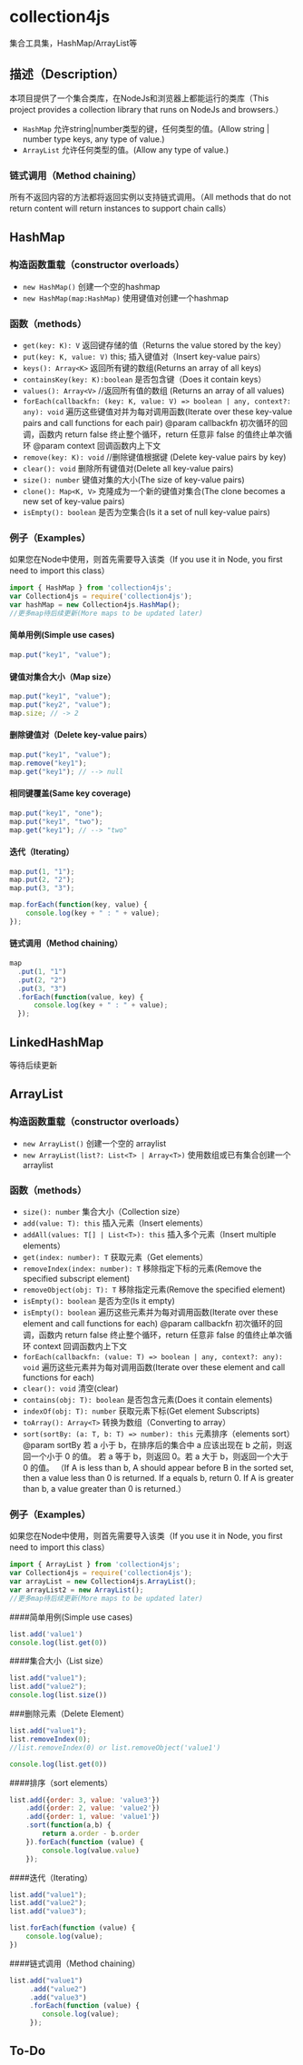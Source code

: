 # collection4js

集合工具集，HashMap/ArrayList等


## 描述（Description）

本项目提供了一个集合类库，在NodeJs和浏览器上都能运行的类库（This project provides a collection library that runs on NodeJs and browsers.）
- `HashMap` 允许string|number类型的键，任何类型的值。(Allow string | number type keys, any type of value.)
- `ArrayList` 允许任何类型的值。(Allow any type of value.)

### 链式调用（Method chaining）

所有不返回内容的方法都将返回实例以支持链式调用。（All methods that do not return content will return instances to support chain calls）
  
## HashMap

### 构造函数重载（constructor overloads）
- `new HashMap()` 创建一个空的hashmap
- `new HashMap(map:HashMap)` 使用键值对创建一个hashmap


### 函数（methods）

- `get(key: K): V` 返回键存储的值（Returns the value stored by the key）
- `put(key: K, value: V)` this; 插入键值对（Insert key-value pairs）
- `keys(): Array<K>` 返回所有键的数组(Returns an array of all keys)
- `containsKey(key: K):boolean` 是否包含键（Does it contain keys）
- `values(): Array<V>` //返回所有值的数组 (Returns an array of all values)
- `forEach(callbackfn: (key: K, value: V) => boolean | any, context?: any): void` 遍历这些键值对并为每对调用函数(Iterate over these key-value pairs and call functions for each pair)
 @param callbackfn 初次循环的回调，函数内 return false 终止整个循环，return 任意非 false 的值终止单次循环
 @param context 回调函数内上下文
- `remove(key: K): void` //删除键值根据键 (Delete key-value pairs by key)
- `clear(): void` 删除所有键值对(Delete all key-value pairs)
- `size(): number` 键值对集的大小(The size of key-value pairs)
- `clone(): Map<K, V>` 克隆成为一个新的键值对集合(The clone becomes a new set of key-value pairs)
- `isEmpty(): boolean`  是否为空集合(Is it a set of null key-value pairs)
    
### 例子（Examples）

如果您在Node中使用，则首先需要导入该类（If you use it in Node, you first need to import this class）

```js
import { HashMap } from 'collection4js';
var Collection4js = require('collection4js');
var hashMap = new Collection4js.HashMap();
//更多map待后续更新(More maps to be updated later)
```


#### 简单用例(Simple use cases)

```js
map.put("key1", "value");
```

#### 键值对集合大小（Map size）

```js
map.put("key1", "value");
map.put("key2", "value");
map.size; // -> 2
```

#### 删除键值对（Delete key-value pairs）

```js
map.put("key1", "value");
map.remove("key1");
map.get("key1"); // --> null
```

#### 相同键覆盖(Same key coverage)

```js
map.put("key1", "one");
map.put("key1", "two");
map.get("key1"); // --> "two"
```


#### 迭代（Iterating）

```js
map.put(1, "1");
map.put(2, "2");
map.put(3, "3");

map.forEach(function(key, value) {
    console.log(key + " : " + value);
});
```

#### 链式调用（Method chaining）

```js
map
  .put(1, "1")
  .put(2, "2")
  .put(3, "3")
  .forEach(function(value, key) {
      console.log(key + " : " + value);
  });
```

## LinkedHashMap

等待后续更新


## ArrayList

### 构造函数重载（constructor overloads）
- `new ArrayList()` 创建一个空的 arraylist
- `new ArrayList(list?: List<T> | Array<T>)` 使用数组或已有集合创建一个arraylist


### 函数（methods）
- `size(): number` 集合大小（Collection size）
- `add(value: T): this` 插入元素（Insert elements）
- `addAll(values: T[] | List<T>): this` 插入多个元素（Insert multiple elements）
- `get(index: number): T` 获取元素（Get elements）
- `removeIndex(index: number): T` 移除指定下标的元素(Remove the specified subscript element)
- `removeObject(obj: T): T` 移除指定元素(Remove the specified element)
- `isEmpty(): boolean` 是否为空(Is it empty)
- `isEmpty(): boolean` 遍历这些元素并为每对调用函数(Iterate over these element and call functions for each)
    @param callbackfn 初次循环的回调，函数内 return false 终止整个循环，return 任意非 false 的值终止单次循环
    context 回调函数内上下文
- `forEach(callbackfn: (value: T) => boolean | any, context?: any): void` 遍历这些元素并为每对调用函数(Iterate over these element and call functions for each)
- `clear(): void` 清空(clear)
- `contains(obj: T): boolean` 是否包含元素(Does it contain elements)
- `indexOf(obj: T): number` 获取元素下标(Get element Subscripts)
- `toArray(): Array<T>` 转换为数组（Converting to array）
- `sort(sortBy: (a: T, b: T) => number): this` 元素排序（elements sort）
    @param sortBy 若 a 小于 b，在排序后的集合中 a 应该出现在 b 之前，则返回一个小于 0 的值。
    若 a 等于 b，则返回 0。若 a 大于 b，则返回一个大于 0 的值。
   （If A is less than b, A should appear before B in the sorted set, then a value less than 0 is returned.
    If a equals b, return 0. If A is greater than b, a value greater than 0 is returned.）


### 例子（Examples）

如果您在Node中使用，则首先需要导入该类（If you use it in Node, you first need to import this class）

```js
import { ArrayList } from 'collection4js';
var Collection4js = require('collection4js');
var arrayList = new Collection4js.ArrayList();
var arrayList2 = new ArrayList();
//更多map待后续更新(More maps to be updated later)
```

####简单用例(Simple use cases)
```js
list.add('value1')
console.log(list.get(0))
```

####集合大小（List size）
```js
list.add("value1");
list.add("value2");
console.log(list.size())
```

###删除元素（Delete Element）
```js
list.add("value1");
list.removeIndex(0);
//list.removeIndex(0) or list.removeObject('value1')

console.log(list.get(0))
```

####排序（sort elements）
```js
list.add({order: 3, value: 'value3'})
    .add({order: 2, value: 'value2'})
    .add({order: 1, value: 'value1'})
    .sort(function(a,b) {
        return a.order - b.order
    }).forEach(function (value) {
        console.log(value.value)
    });
```

####迭代（Iterating）
```js
list.add("value1");
list.add("value2");
list.add("value3");

list.forEach(function (value) {
    console.log(value);
})
```

####链式调用（Method chaining）
```js
list.add("value1")
     .add("value2")
     .add("value3")
     .forEach(function (value) {
        console.log(value);
     });
```

## To-Do






